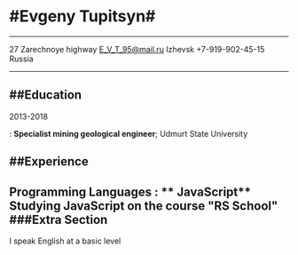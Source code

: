 #Evgeny Tupitsyn#
===============

----------------------       -----------------------
27 Zarechnoye highway               E_V_T_95@mail.ru
Izhevsk                             +7-919-902-45-15
Russia
----------------------       -----------------------

##Education
---------

2013-2018

:   **Specialist mining geological engineer**; Udmurt State University

##Experience
-----------
Programming Languages 
: ** JavaScript** Studying JavaScript on the course "RS School"
###Extra Section
--------------
I speak English at a basic level


